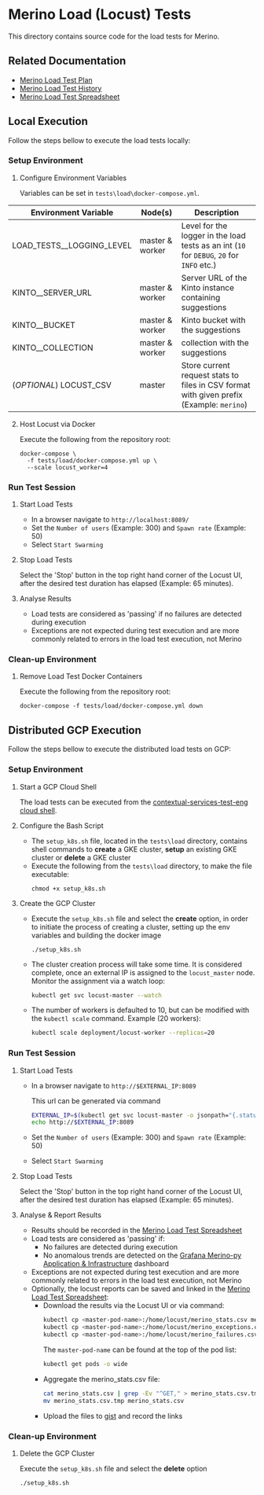 # Merino Load (Locust) Tests

This directory contains source code for the load tests for Merino.

## Related Documentation

* [Merino Load Test Plan][merino_test_plan]
* [Merino Load Test History][merino_history_doc]
* [Merino Load Test Spreadsheet][merino_spreadsheet]


## Local Execution

Follow the steps bellow to execute the load tests locally: 

### Setup Environment

1. Configure Environment Variables

   Variables can be set in `tests\load\docker-compose.yml`.

| Environment Variable      | Node(s)         | Description                                                                               |
|---------------------------|-----------------|-------------------------------------------------------------------------------------------|
| LOAD_TESTS__LOGGING_LEVEL | master & worker | Level for the logger in the load tests as an int (`10` for `DEBUG`, `20` for `INFO` etc.) |
| KINTO__SERVER_URL         | master & worker | Server URL of the Kinto instance containing suggestions                                   |
| KINTO__BUCKET             | master & worker | Kinto bucket with the suggestions                                                         |
| KINTO__COLLECTION         | master & worker | collection with the suggestions                                                           |
| (*OPTIONAL*) LOCUST_CSV   | master          | Store current request stats to files in CSV format with given prefix (Example: `merino`)  |

2. Host Locust via Docker

    Execute the following from the repository root:
    ```shell
    docker-compose \
      -f tests/load/docker-compose.yml up \
      --scale locust_worker=4
    ```

### Run Test Session

1. Start Load Tests

    * In a browser navigate to `http://localhost:8089/`
    * Set the `Number of users` (Example: 300) and `Spawn rate` (Example: 50)
    * Select `Start Swarming`

2. Stop Load Tests

    Select the 'Stop' button in the top right hand corner of the Locust UI, after the 
    desired test duration has elapsed (Example: 65 minutes).

3. Analyse Results

    * Load tests are considered as 'passing' if no failures are detected during 
      execution
    * Exceptions are not expected during test execution and are more commonly related 
      to errors in the load test execution, not Merino

### Clean-up Environment

1. Remove Load Test Docker Containers

    Execute the following from the repository root:
    ```shell
    docker-compose -f tests/load/docker-compose.yml down
    ```

## Distributed GCP Execution

Follow the steps bellow to execute the distributed load tests on GCP: 

### Setup Environment

1. Start a GCP Cloud Shell

    The load tests can be executed from the 
    [contextual-services-test-eng cloud shell][cloud].

2. Configure the Bash Script

    * The `setup_k8s.sh` file, located in the `tests\load` directory, contains shell 
      commands to **create** a GKE cluster, **setup** an existing GKE cluster or 
      **delete** a GKE cluster
    * Execute the following from the `tests\load` directory, to make the file 
      executable:
        ```shell
        chmod +x setup_k8s.sh
        ```

3. Create the GCP Cluster

    * Execute the `setup_k8s.sh` file and select the **create** option, in order to 
      initiate the process of creating a cluster, setting up the env variables and 
      building the docker image
        ```shell
        ./setup_k8s.sh
        ```
    * The cluster creation process will take some time. It is considered complete, once 
      an external IP is assigned to the `locust_master` node. Monitor the assignment via
      a watch loop:
        ```bash
        kubectl get svc locust-master --watch
        ```
   * The number of workers is defaulted to 10, but can be modified with the 
     `kubectl scale` command. Example (20 workers):
        ```bash
        kubectl scale deployment/locust-worker --replicas=20
        ```

### Run Test Session

1. Start Load Tests

    * In a browser navigate to `http://$EXTERNAL_IP:8089`
      
      This url can be generated via command
        ```bash
        EXTERNAL_IP=$(kubectl get svc locust-master -o jsonpath="{.status.loadBalancer.ingress[0].ip}")
        echo http://$EXTERNAL_IP:8089
        ```
    * Set the `Number of users` (Example: 300) and `Spawn rate` (Example: 50)
    * Select `Start Swarming`

2. Stop Load Tests

    Select the 'Stop' button in the top right hand corner of the Locust UI, after the 
    desired test duration has elapsed (Example: 65 minutes).

3. Analyse & Report Results

    * Results should be recorded in the 
      [Merino Load Test Spreadsheet][merino_spreadsheet]
    * Load tests are considered as 'passing' if:
      * No failures are detected during execution
      * No anomalous trends are detected on the 
        [Grafana Merino-py Application & Infrastructure][grafana] dashboard
    * Exceptions are not expected during test execution and are more commonly related 
      to errors in the load test execution, not Merino
    * Optionally, the locust reports can be saved and linked in the 
      [Merino Load Test Spreadsheet][merino_spreadsheet]:
      * Download the results via the Locust UI or via command:
          ```bash
          kubectl cp <master-pod-name>:/home/locust/merino_stats.csv merino_stats.csv
          kubectl cp <master-pod-name>:/home/locust/merino_exceptions.csv merino_exceptions.csv
          kubectl cp <master-pod-name>:/home/locust/merino_failures.csv merino_failures.csv
          ```
        The `master-pod-name` can be found at the top of the pod list:
          ```bash 
          kubectl get pods -o wide
          ```
      * Aggregate the merino_stats.csv file:
          ```bash
          cat merino_stats.csv | grep -Ev "^GET," > merino_stats.csv.tmp
          mv merino_stats.csv.tmp merino_stats.csv
          ```
      * Upload the files to [gist][gist] and record the links

### Clean-up Environment

1. Delete the GCP Cluster

    Execute the `setup_k8s.sh` file and select the **delete** option
    ```shell
    ./setup_k8s.sh
    ```

[cloud]: https://console.cloud.google.com/home/dashboard?q=search&referrer=search&project=spheric-keel-331521&cloudshell=false
[gist]: https://gist.github.com/new
[grafana]: https://earthangel-b40313e5.influxcloud.net/d/rQAfYKIVk/merino-py-application-and-infrastructure?orgId=1
[merino_test_plan]: https://docs.google.com/document/d/1v7LDXENPZg37KXeNcznEZKNZ8rQlOhNbsHprFyMXHhs/edit?usp=sharing
[merino_history_doc]: https://docs.google.com/document/d/1BGNhKuclUH40Bit9KxYWLiv_N_VnE66uxi9pBFbRWbg/edit
[merino_spreadsheet]: https://docs.google.com/spreadsheets/d/1SAO3QYIrbxDRxzmYIab-ebZXA1dF06W1lT4I1h2R3a8/edit?usp=sharing
